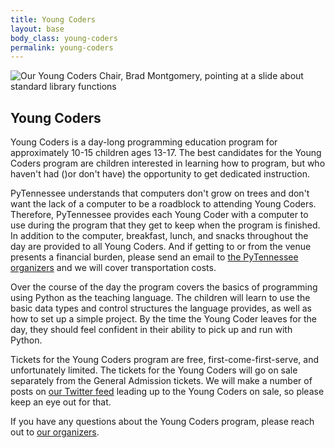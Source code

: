 ```yaml
---
title: Young Coders
layout: base
body_class: young-coders
permalink: young-coders
---
```


<div class="young-coders-hero"> 
  <img src="{{ site.baseurl }}/static/img/young-coders.jpg" alt="Our Young Coders Chair, Brad Montgomery, pointing at a slide about standard library functions">
</div>

## Young Coders

Young Coders is a day-long programming education program for approximately 10-15 children ages 13-17.
The best candidates for the Young Coders program are children interested in learning how to program, but who haven't had ()or don't have) the opportunity to get dedicated instruction.

PyTennessee understands that computers don't grow on trees and don't want the lack of a computer to be a roadblock to attending Young Coders.
Therefore, PyTennessee provides each Young Coder with a computer to use during the program that they get to keep when the program is finished.
In addition to the computer, breakfast, lunch, and snacks throughout the day are provided to all Young Coders.
And if getting to or from the venue presents a financial burden, please send an email to [the PyTennessee organizers](mailto:organizers@pytennessee.org) and we will cover transportation costs.

Over the course of the day the program covers the basics of programming using Python as the teaching language.
The children will learn to use the basic data types and control structures the language provides, as well as how to set up a simple project.
By the time the Young Coder leaves for the day, they should feel confident in their ability to pick up and run with Python. 

Tickets for the Young Coders program are free, first-come-first-serve, and unfortunately limited.
The tickets for the Young Coders will go on sale separately from the General Admission tickets.
We will make a number of posts on [our Twitter feed](https://www.twitter.com/pytennessee) leading up to the Young Coders on sale, so please keep an eye out for that.

If you have any questions about the Young Coders program, please reach out to [our organizers](mailto:organizers@pytennessee.org).
